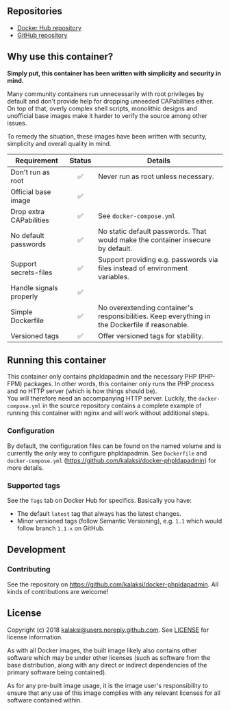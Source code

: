 
## Repositories
- [Docker Hub repository](https://hub.docker.com/r/kalaksi/phpldapadmin/)
- [GitHub repository](https://github.com/kalaksi/docker-phpldapadmin)

## Why use this container?
**Simply put, this container has been written with simplicity and security in mind.**

Many community containers run unnecessarily with root privileges by default and don't provide help for dropping unneeded CAPabilities either.
On top of that, overly complex shell scripts, monolithic designs and unofficial base images make it harder to verify the source among other issues.

To remedy the situation, these images have been written with security, simplicity and overall quality in mind.

|Requirement              |Status|Details|
|-------------------------|:----:|-------|
|Don't run as root        |✅    | Never run as root unless necessary.|
|Official base image      |✅    | |
|Drop extra CAPabilities  |✅    | See ```docker-compose.yml``` |
|No default passwords     |✅    | No static default passwords. That would make the container insecure by default. |
|Support secrets-files    |✅    | Support providing e.g. passwords via files instead of environment variables. |
|Handle signals properly  |✅    | |
|Simple Dockerfile        |✅    | No overextending  container's responsibilities. Keep everything in the Dockerfile if reasonable. |
|Versioned tags           |✅    | Offer versioned tags for stability.|

## Running this container
This container only contains phpldapadmin and the necessary PHP (PHP-FPM) packages. In other words, this container only runs the PHP process and no HTTP server (which is how things should be).  
You will therefore need an accompanying HTTP server. Luckily, the ```docker-compose.yml``` in the source repository contains a complete example of running this container with nginx and will work without additional steps.

### Configuration
By default, the configuration files can be found on the named volume and is currently the only way to configure phpldapadmin.
See ```Dockerfile``` and ```docker-compose.yml``` (<https://github.com/kalaksi/docker-phpldapadmin>) for more details.

### Supported tags
See the ```Tags``` tab on Docker Hub for specifics. Basically you have:
- The default ```latest``` tag that always has the latest changes.
- Minor versioned tags (follow Semantic Versioning), e.g. ```1.1``` which would follow branch ```1.1.x``` on GitHub.

## Development

### Contributing
See the repository on <https://github.com/kalaksi/docker-phpldapadmin>.
All kinds of contributions are welcome!

## License
Copyright (c) 2018 kalaksi@users.noreply.github.com. See [LICENSE](https://github.com/kalaksi/docker-phpldapadmin/blob/master/LICENSE) for license information.  

As with all Docker images, the built image likely also contains other software which may be under other licenses (such as software from the base distribution, along with any direct or indirect dependencies of the primary software being contained).  
  
As for any pre-built image usage, it is the image user's responsibility to ensure that any use of this image complies with any relevant licenses for all software contained within.
